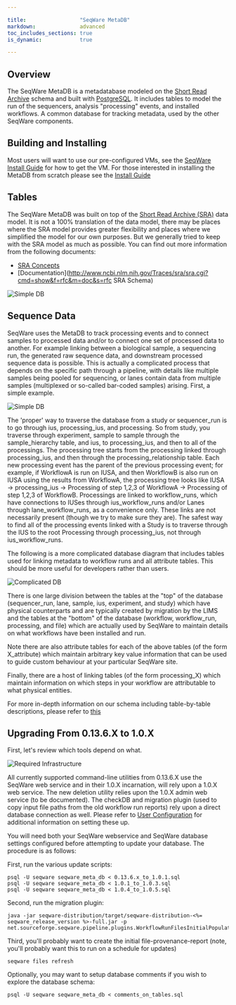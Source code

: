 ```yaml
---

title:                 "SeqWare MetaDB"
markdown:              advanced
toc_includes_sections: true
is_dynamic:            true

---
```



## Overview

The SeqWare MetaDB is a metadatabase modeled on the [Short Read
Archive](http://www.ncbi.nlm.nih.gov/Traces/sra) schema and built with
[PostgreSQL](http://www.postgresql.org/). It includes tables to model the run
of the sequencers, analysis "processing" events, and installed workflows. A
common database for tracking metadata, used by the other SeqWare components.

## Building and Installing

Most users will want to use our pre-configured VMs, see the [SeqWare Install
Guide](/docs/2-installation/) for how to get the VM.  For those interested in
installing the MetaDB from scratch please see the [Install
Guide](/docs/github_readme/3-metadb/)

## Tables

The SeqWare MetaDB was built on top of the [Short Read Archive
(SRA)](http://www.ncbi.nlm.nih.gov/Traces/sra) data model.  It is not a 100%
translation of the data model, there may be places where the SRA model provides
greater flexibility and places where we simplified the model for our own
purposes.  But we generally tried to keep with the SRA model as much as
possible.  You can find out more information from the following documents:

* [SRA Concepts](http://www.ncbi.nlm.nih.gov/Traces/sra/sra.cgi?cmd=show&f=concepts&m=doc&s=concepts)
* [Documentation](http://www.ncbi.nlm.nih.gov/Traces/sra/sra.cgi?cmd=show&f=rfc&m=doc&s=rfc SRA Schema)

![Simple DB](/assets/images/metadb/Db_simple.png)

## Sequence Data ##

SeqWare uses the MetaDB to track processing events and to connect samples to
processed data and/or to connect one set of processed data to another. For
example linking between a biological sample, a sequencing run, the generated
raw sequence data, and downstream processed sequence data is possible. This is
actually a complicated process that depends on the specific path through a
pipeline, with details like multiple samples being pooled for sequencing, or
lanes contain data from multiple samples (multiplexed or so-called bar-coded
samples) arising. First, a simple example.

![Simple DB](/assets/images/metadb/Study_hierarchy.png)

The 'proper' way to traverse the database from a study or sequencer_run is to
go through ius, processing_ius, and processing. So from study, you traverse
through experiment, sample to sample through the sample_hierarchy table, and
ius, to processing_ius, and then to all of the processings. The processing tree
starts from the processing linked through processing_ius, and then through the
processing_relationship table. Each new processing event has the parent of the
previous processing event; for example, if WorkflowA is run on IUSA, and then
WorkflowB is also run on IUSA using the results from WorkflowA, the processing
tree looks like IUSA -> processing_ius -> Processing of step 1,2,3 of WorkflowA
-> Processing of step 1,2,3 of WorkflowB.  Processings are linked to
workflow_runs, which have connections to IUSes through ius_workflow_runs and/or
Lanes through lane_workflow_runs, as a convenience only. These links are not
necessarily present (though we try to make sure they are). The safest way to
find all of the processing events linked with a Study is to traverse through
the IUS to the root Processing through processing_ius, not through
ius_workflow_runs.


The following is a more complicated database diagram that includes tables used for 
linking metadata to workflow runs and all attribute tables. This should be more 
useful for developers rather than users. 

![Complicated DB](/assets/images/metadb/Db_complicated.png)

There is one large division between the tables at the "top" of the database (sequencer_run, 
lane, sample, ius, experiment, and study) which have physical counterparts
and are typically created by migration by the LIMS and the tables at the "bottom" of 
the database (workflow, workflow_run, processing, and file) which are actually used
by SeqWare to maintain details on what workflows have been installed and run. 

Note there are also attribute tables for each of the above tables (of the form X_attribute) 
which maintain arbitrary key value information that can be used to guide custom 
behaviour at your particular SeqWare site. 

Finally, there are a host of linking tables (of the form processing_X) which maintain 
information on which steps in your workflow are attributable to what physical entities. 

For more in-depth information on our schema including table-by-table descriptions, please refer to [this](/metadb-schema)


## Upgrading From 0.13.6.X to 1.0.X

First, let's review which tools depend on what. 

![Required Infrastructure](/assets/images/metadb/database_paths.png)

All currently supported command-line utilities from 0.13.6.X use the SeqWare web service and in their 1.0.X incarnation, will rely upon a 1.0.X web service. The new deletion utility relies upon the 1.0.X admin web service (to be documented). The checkDB and migration plugin (used to copy input file paths from the old workflow run reports) rely upon a direct database connection as well. Please refer to 
[User Configuration](/docs/github_readme/6-pipeline/user-configuration) for additional information on setting these up. 

You will need both your SeqWare webservice and SeqWare database settings configured before attempting to update your database. The procedure is as follows:

First, run the various update scripts:

    psql -U seqware seqware_meta_db < 0.13.6.x_to_1.0.1.sql
    psql -U seqware seqware_meta_db < 1.0.1_to_1.0.3.sql
    psql -U seqware seqware_meta_db < 1.0.4_to_1.0.5.sql

Second, run the migration plugin:

    java -jar seqware-distribution/target/seqware-distribution-<%= seqware_release_version %>-full.jar -p net.sourceforge.seqware.pipeline.plugins.WorkflowRunFilesInitialPopulationPlugin
    
Third, you'll probably want to create the initial file-provenance-report (note, you'll probably want this to run on a schedule for updates)

    seqware files refresh

Optionally, you may want to setup database comments if you wish to explore the database schema:

    psql -U seqware seqware_meta_db < comments_on_tables.sql
